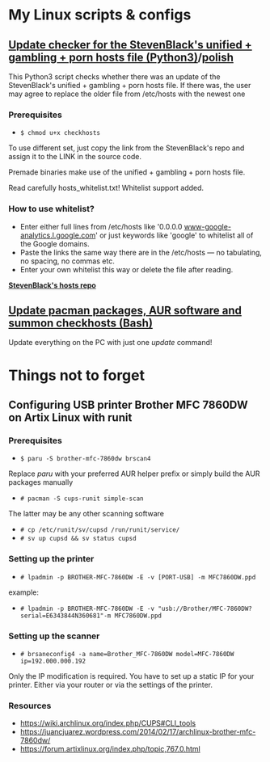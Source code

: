 # My Linux scripts & configs

## [Update checker for the StevenBlack's unified + gambling + porn hosts file (Python3)](https://github.com/skelly37/my-linux/blob/main/checkhosts/checkhosts.py)/[polish](https://github.com/skelly37/my-linux/blob/main/checkhosts/checkhosts-PL.py)

This Python3 script checks whether there was an update of the StevenBlack's unified + gambling + porn hosts file.
If there was, the user may agree to replace the older file from /etc/hosts with the newest one

### Prerequisites
* `$ chmod u+x checkhosts`

To use different set, just copy the link from the StevenBlack's repo and assign it to the LINK in the source code.

Premade binaries make use of the unified + gambling + porn hosts file.

Read carefully hosts_whitelist.txt! Whitelist support added.

### How to use whitelist?
* Enter either full lines from /etc/hosts like '0.0.0.0 www-google-analytics.l.google.com' or just keywords like 'google' to whitelist all of the Google domains.
* Paste the links the same way there are in the /etc/hosts — no tabulating, no spacing, no commas etc.
* Enter your own whitelist this way or delete the file after reading.

**[StevenBlack's hosts repo](https://github.com/StevenBlack/hosts)**

## [Update pacman packages, AUR software and summon checkhosts (Bash)](https://github.com/skelly37/my-linux/blob/main/update)

Update everything on the PC with just one *update* command!

# Things not to forget
## Configuring USB printer Brother MFC 7860DW on Artix Linux with runit
### Prerequisites
* `$ paru -S brother-mfc-7860dw brscan4`

Replace *paru* with your preferred AUR helper prefix or simply build the AUR packages manually

* `# pacman -S cups-runit simple-scan`

The latter may be any other scanning software

* `# cp /etc/runit/sv/cupsd /run/runit/service/`
* `# sv up cupsd && sv status cupsd`

### Setting up the printer
* `# lpadmin -p BROTHER-MFC-7860DW -E -v [PORT-USB] -m MFC7860DW.ppd`

example:

* `# lpadmin -p BROTHER-MFC-7860DW -E -v "usb://Brother/MFC-7860DW?serial=E6343844N360681"-m MFC7860DW.ppd`

### Setting up the scanner
* `# brsaneconfig4 -a name=Brother_MFC-7860DW model=MFC-7860DW ip=192.000.000.192`

Only the IP modification is required. You have to set up a static IP for your printer. Either via your router or via the settings of the printer.

### Resources
* https://wiki.archlinux.org/index.php/CUPS#CLI_tools
* https://juancjuarez.wordpress.com/2014/02/17/archlinux-brother-mfc-7860dw/
* https://forum.artixlinux.org/index.php/topic,767.0.html

